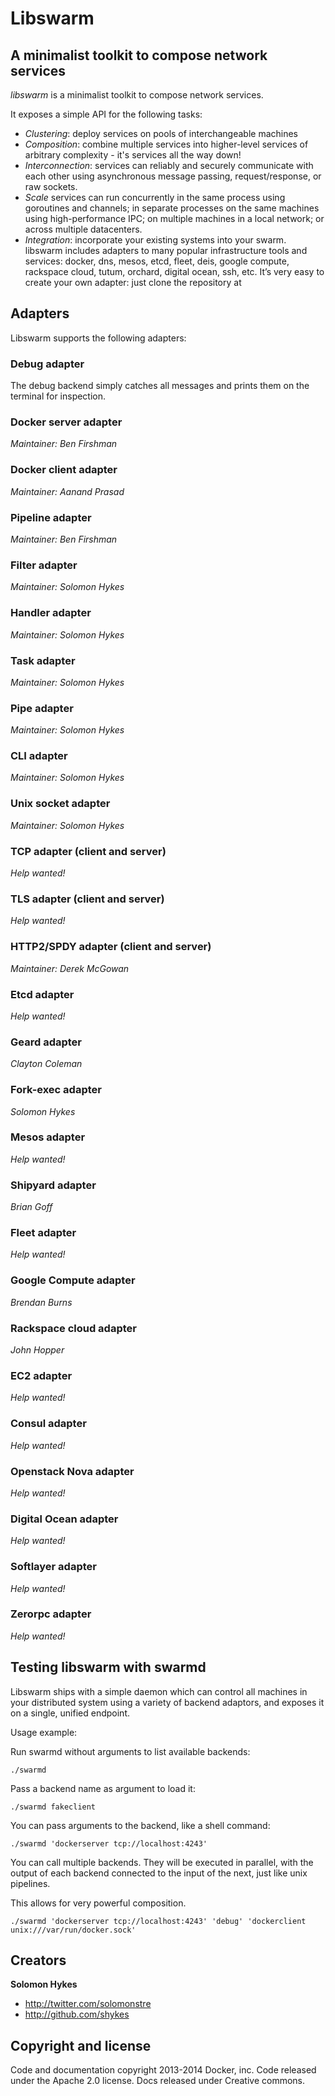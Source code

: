 # Libswarm

## A minimalist toolkit to compose network services


*libswarm* is a minimalist toolkit to compose network services.

It exposes a simple API for the following tasks:

* *Clustering*: deploy services on pools of interchangeable machines
* *Composition*: combine multiple services into higher-level services of arbitrary complexity - it's services all the way down!
* *Interconnection*: services can reliably and securely communicate with each other using asynchronous message passing, request/response, or raw sockets.
* *Scale* services can run concurrently in the same process using goroutines and channels; in separate processes on the same machines using high-performance IPC;
on multiple machines in a local network; or across multiple datacenters.
* *Integration*: incorporate your existing systems into your swarm. libswarm includes adapters to many popular infrastructure tools and services: docker, dns, mesos, etcd, fleet, deis, google compute, rackspace cloud, tutum, orchard, digital ocean, ssh, etc. It’s very easy to create your own adapter: just clone the repository at 


## Adapters

Libswarm supports the following adapters:

### Debug adapter

The debug backend simply catches all messages and prints them on the terminal for inspection.


### Docker server adapter

*Maintainer: Ben Firshman*

### Docker client adapter

*Maintainer: Aanand Prasad*

### Pipeline adapter

*Maintainer: Ben Firshman*

### Filter adapter

*Maintainer: Solomon Hykes*

### Handler adapter

*Maintainer: Solomon Hykes*

### Task adapter

*Maintainer: Solomon Hykes*

### Pipe adapter

*Maintainer: Solomon Hykes*

### CLI adapter

*Maintainer: Solomon Hykes*

### Unix socket adapter

*Maintainer: Solomon Hykes*

### TCP adapter (client and server)

*Help wanted!*

### TLS adapter (client and server)

*Help wanted!*

### HTTP2/SPDY adapter (client and server)

*Maintainer: Derek McGowan*

### Etcd adapter

*Help wanted!*

### Geard adapter

*Clayton Coleman*

### Fork-exec adapter

*Solomon Hykes*

### Mesos adapter

*Help wanted!*

### Shipyard adapter

*Brian Goff*

### Fleet adapter

*Help wanted!*

### Google Compute adapter

*Brendan Burns*

### Rackspace cloud adapter

*John Hopper*

### EC2 adapter

*Help wanted!*

### Consul adapter

*Help wanted!*

### Openstack Nova adapter

*Help wanted!*

### Digital Ocean adapter

*Help wanted!*

### Softlayer adapter

*Help wanted!*

### Zerorpc adapter

*Help wanted!*


## Testing libswarm with swarmd

Libswarm ships with a simple daemon which can control all machines in your distributed
system using a variety of backend adaptors, and exposes it on a single, unified endpoint.

Usage example:


Run swarmd without arguments to list available backends:

```
./swarmd
```

Pass a backend name as argument to load it:

```
./swarmd fakeclient
```

You can pass arguments to the backend, like a shell command:

```
./swarmd 'dockerserver tcp://localhost:4243'
```

You can call multiple backends. They will be executed in parallel, with the output
of each backend connected to the input of the next, just like unix pipelines.

This allows for very powerful composition.

```
./swarmd 'dockerserver tcp://localhost:4243' 'debug' 'dockerclient unix:///var/run/docker.sock'
```

## Creators

**Solomon Hykes**

- <http://twitter.com/solomonstre>
- <http://github.com/shykes>

## Copyright and license

Code and documentation copyright 2013-2014 Docker, inc. Code released under the Apache 2.0 license.
Docs released under Creative commons.
